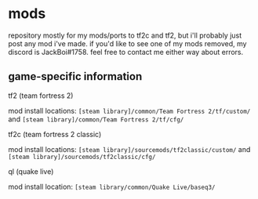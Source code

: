 # mods
repository mostly for my mods/ports to tf2c and tf2, but i'll probably just post any mod i've made.
if you'd like to see one of my mods removed, my discord is JackBoi#1758. feel free to contact me either way about errors.

## game-specific information
tf2 (team fortress 2)

  mod install locations: `[steam library]/common/Team Fortress 2/tf/custom/` and `[steam library]/common/Team Fortress 2/tf/cfg/`

tf2c (team fortress 2 classic)
  
  mod install locations: `[steam library]/sourcemods/tf2classic/custom/` and `[steam library]/sourcemods/tf2classic/cfg/`

ql (quake live)
  
  mod install location: `[steam library/common/Quake Live/baseq3/`
